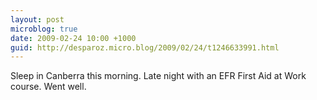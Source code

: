 ```yaml
---
layout: post
microblog: true
date: 2009-02-24 10:00 +1000
guid: http://desparoz.micro.blog/2009/02/24/t1246633991.html
---
```

Sleep in Canberra this morning.  Late night with an EFR First Aid at Work course.  Went well.
